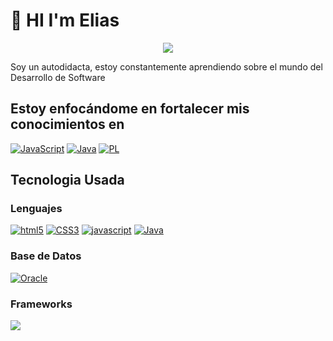 

# 👋 HI I'm Elias


<div align="center">
 
[![][logo-url]][repo-url]  

  

</div>
<p>Soy un autodidacta, estoy constantemente aprendiendo sobre el mundo del Desarrollo de Software</p>
<h2>Estoy enfocándome en fortalecer mis conocimientos en</h2> 


[![JavaScript](https://img.shields.io/badge/JavaScript-F7DF1E?style=for-the-badge&logo=javascript&logoColor=white&labelColor=101010)]()
[![Java](https://img.shields.io/badge/Java-007396?style=for-the-badge&logo=java&logoColor=white&labelColor=101010)]()
[![PL](https://img.shields.io/badge/PL%2FSQL-FFFFFF?style=for-the-badge&logo=oracle&logoColor=FF0000&labelColor=FFFFFF&color=FF0000)]()




## Tecnologia Usada
### Lenguajes 

[![html5](https://img.shields.io/badge/HTML-239120?style=for-the-badge&logo=html5&logoColor=white)]()
[![CSS3](https://img.shields.io/badge/CSS3-1572B6?style=for-the-badge&logo=css3&logoColor=white)]()
[![javascript](https://img.shields.io/badge/JavaScript-F7DF1E?style=for-the-badge&logo=javascript&logoColor=black)]()
[![Java](https://img.shields.io/badge/Java-ED8B00?style=for-the-badge&logo=java&logoColor=white)]()

### Base de Datos

[![Oracle](https://img.shields.io/badge/Oracle-F80000?style=for-the-badge&logo=Oracle&logoColor=white)]()
	
### Frameworks

[![](https://img.shields.io/badge/Spring_Boot-F2F4F9?style=for-the-badge&logo=spring-boot)]()


[logo-url]:https://raw.githubusercontent.com/Minic2/Minic2/main/img/Untitled.png
[repo-url]: https://github.com/Minic2


